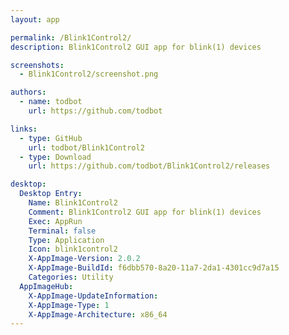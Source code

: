 ```yaml
---
layout: app

permalink: /Blink1Control2/
description: Blink1Control2 GUI app for blink(1) devices

screenshots:
  - Blink1Control2/screenshot.png

authors:
  - name: todbot
    url: https://github.com/todbot

links:
  - type: GitHub
    url: todbot/Blink1Control2
  - type: Download
    url: https://github.com/todbot/Blink1Control2/releases

desktop:
  Desktop Entry:
    Name: Blink1Control2
    Comment: Blink1Control2 GUI app for blink(1) devices
    Exec: AppRun
    Terminal: false
    Type: Application
    Icon: blink1control2
    X-AppImage-Version: 2.0.2
    X-AppImage-BuildId: f6dbb570-8a20-11a7-2da1-4301cc9d7a15
    Categories: Utility
  AppImageHub:
    X-AppImage-UpdateInformation: 
    X-AppImage-Type: 1
    X-AppImage-Architecture: x86_64
---
```

